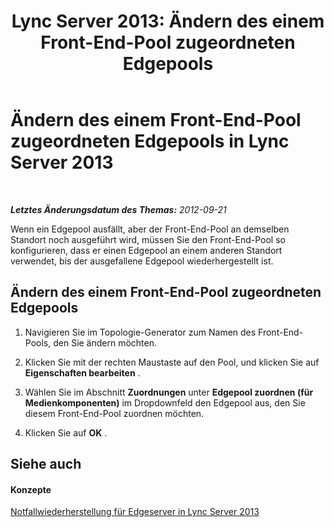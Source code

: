 ﻿---
title: 'Lync Server 2013: Ändern des einem Front-End-Pool zugeordneten Edgepools'
TOCTitle: Ändern des einem Front-End-Pool zugeordneten Edgepools
ms:assetid: 369468c7-2c0b-48cc-bbc3-825dad7b85aa
ms:mtpsurl: https://technet.microsoft.com/de-de/library/JJ688023(v=OCS.15)
ms:contentKeyID: 49890705
ms.date: 05/19/2016
mtps_version: v=OCS.15
ms.translationtype: HT
---

# Ändern des einem Front-End-Pool zugeordneten Edgepools in Lync Server 2013

 

_**Letztes Änderungsdatum des Themas:** 2012-09-21_

Wenn ein Edgepool ausfällt, aber der Front-End-Pool an demselben Standort noch ausgeführt wird, müssen Sie den Front-End-Pool so konfigurieren, dass er einen Edgepool an einem anderen Standort verwendet, bis der ausgefallene Edgepool wiederhergestellt ist.

## Ändern des einem Front-End-Pool zugeordneten Edgepools

1.  Navigieren Sie im Topologie-Generator zum Namen des Front-End-Pools, den Sie ändern möchten.

2.  Klicken Sie mit der rechten Maustaste auf den Pool, und klicken Sie auf **Eigenschaften bearbeiten** .

3.  Wählen Sie im Abschnitt **Zuordnungen** unter **Edgepool zuordnen (für Medienkomponenten)** im Dropdownfeld den Edgepool aus, den Sie diesem Front-End-Pool zuordnen möchten.

4.  Klicken Sie auf **OK** .

## Siehe auch

#### Konzepte

[Notfallwiederherstellung für Edgeserver in Lync Server 2013](lync-server-2013-edge-server-disaster-recovery.md)


